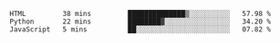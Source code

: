 <!--START_SECTION:waka-->

```text
HTML         38 mins         ██████████████▒░░░░░░░░░░   57.98 %
Python       22 mins         ████████▓░░░░░░░░░░░░░░░░   34.20 %
JavaScript   5 mins          ██░░░░░░░░░░░░░░░░░░░░░░░   07.82 %
```

<!--END_SECTION:waka-->

<!---
yvanlok/yvanlok is a ✨ special ✨ repository because its `README.md` (this file) appears on your GitHub profile.
You can click the Preview link to take a look at your changes.
--->
